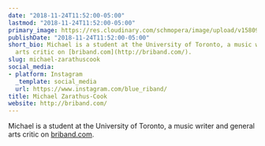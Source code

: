 ```yaml
---
date: "2018-11-24T11:52:00-05:00"
lastmod: "2018-11-24T11:52:00-05:00"
primary_image: https://res.cloudinary.com/schmopera/image/upload/v1580935946/media/2020/02/fullsizeoutput_2b8_dk6mej.jpg
publishDate: "2018-11-24T11:52:00-05:00"
short_bio: Michael is a student at the University of Toronto, a music writer and general
  arts critic on [briband.com](http://briband.com/).
slug: michael-zarathuscook
social_media:
- platform: Instagram
  _template: social_media
  url: https://www.instagram.com/blue_riband/
title: Michael Zarathus-Cook
website: http://briband.com/
---
```

Michael is a student at the University of Toronto, a music writer and general arts critic on [briband.com](http://briband.com/).
